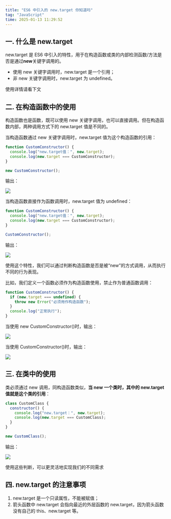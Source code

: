 ```yaml
---
title: "ES6 中引入的 new.target 你知道吗"
tag: "JavaScript"
time: 2025-01-13 11:29:52
---
```


## 一. 什么是 new.target

new.target 是 ES6 中引入的特性，用于在构造函数或类的内部检测函数/方法是否是通过**new**关键字调用的。

- 使用 new 关键字调用时，new.target 是一个引用；
- 非 new 关键字调用时，new.target 为 undefined。

使用详情请看下文

## 二. 在构造函数中的使用

构造函数也是函数，既可以使用 new 关键字调用，也可以直接调用。但在构造函数内部，两种调用方式下的 new.target 值是不同的。

当构造函数通过 new 关键字调用时，new.target 值为这个构造函数的引用：

```js
function CustomConstructor() {
  console.log("new.target值：", new.target);
  console.log(new.target === CustomConstructor);
}

new CustomConstructor();
```

输出：

<img src="../imgs/134/11.webp" />

当构造函数直接作为函数调用时，new.target 值为 undefined：

```js
function CustomConstructor() {
  console.log("new.target值：", new.target);
  console.log(new.target === CustomConstructor);
}

CustomConstructor();
```

输出：

<img src="../imgs/134/12.webp" />

使用这个特性，我们可以通过判断构造函数是否是被“new”的方式调用，从而执行不同的行为表现。

比如，我们定义一个函数必须作为构造函数使用，禁止作为普通函数调用：

```js
function CustomConstructor() {
  if (new.target === undefined) {
    throw new Error("必须用作构造函数");
  }
  console.log("正常执行");
}
```

当使用 new CustomConstructor()时，输出：

<img src="../imgs/134/13.webp" />

当使用 CustomConstructor()时，输出：

<img src="../imgs/134/14.webp" />

## 三. 在类中的使用

类必须通过 new 调用，同构造函数类似，**当 new 一个类时，其中的 new.target 值就是这个类的引用**：

```js
class CustomClass {
  constructor() {
    console.log("new.target：", new.target);
    console.log(new.target === CustomClass);
  }
}

new CustomClass();
```

输出：

<img src="../imgs/134/15.webp" />

使用这些判断，可以更灵活地实现我们的不同需求

## 四. new.target 的注意事项

1. new.target 是一个只读属性，不能被赋值；
2. 箭头函数中 new.target 会指向最近的外层函数的 new.target，因为箭头函数没有自己的 this、new.target 等。
